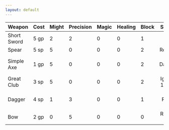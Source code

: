 ```yaml
---
layout: default
---
```


|   Weapon  | Cost |Might|Precision|Magic|Healing|Block|Special|
|:----------|------|-----|---------|-----|-------|-----|:-----:|
|Short Sword| 5 gp |  2  |    2    |  0  |   0   |  1  | |
|Spear      | 5 sp |  5  |    0    |  0  |   0   |  2  | Reach 2 |
|Simple Axe | 1 gp |  5  |    0    |  0  |   0   |  2  | Crit Damage x3 |
|Great Club | 3 sp |  5  |    0    |  0  |   0   |  2  | Ignores 1 Block |
|Dagger     | 4 sp |  1  |    3    |  0  |   0   |  1  | Crit Range +1 |
|Bow        | 2 gp |  0  |    5    |  0  |   0   |  0  | Ranged 12 |